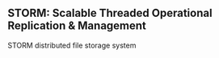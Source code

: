 ## STORM: Scalable Threaded Operational Replication & Management

STORM distributed file storage system